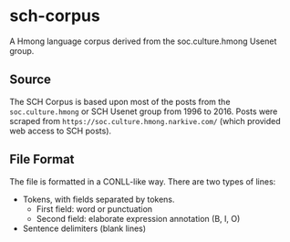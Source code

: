 # sch-corpus

A Hmong language corpus derived from the soc.culture.hmong Usenet group.

## Source

The SCH Corpus is based upon most of the posts from the `soc.culture.hmong` or SCH Usenet group from 1996 to 2016. Posts were scraped from `https://soc.culture.hmong.narkive.com/` (which provided web access to SCH posts).

## File Format

The file is formatted in a CONLL-like way. There are two types of lines:

* Tokens, with fields separated by tokens.
  - First field: word or punctuation
  - Second field: elaborate expression annotation (B, I, O)
* Sentence delimiters (blank lines)


